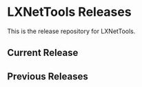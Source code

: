 # LXNetTools Releases

This is the release repository for LXNetTools.


## Current Release


## Previous Releases
